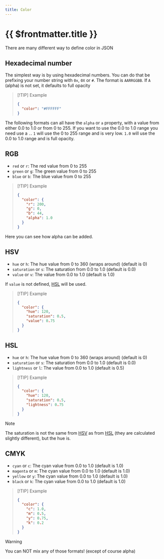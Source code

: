 ```yaml
---
title: Color
---
```


# {{ $frontmatter.title }}

There are many different way to define color in JSON

## Hexadecimal number

The simplest way is by using hexadecimal numbers. You can do that be prefixing your number string with `0x`, `0X` or `#`.
The format is `AARRGGBB`. If `A` (alpha) is not set, it defaults to full opacity

> [!TIP] Example
>
> ```json
> {
>   "color": "#FFFFFF"
> }
> ```

The following formats can all have the `alpha` or `a` property, with a value from either 0.0 to 1.0 or from 0 to 255.
If you want to use the 0.0 to 1.0 range you need use a `.`. `1` will use the
0 to 255 range and is very low. `1.0` will use the 0.0 to 1.0 range and is full opacity.

## RGB

- `red` or `r`: The red value from 0 to 255
- `green` or `g`: The green value from 0 to 255
- `blue` or `b`: The blue value from 0 to 255

> [!TIP] Example
>
> ```json
> {
>   "color": {
>     "r": 200,
>     "g": 0,
>     "b": 44,
>     "alpha": 1.0
>   }
> }
> ```

Here you can see how alpha can be added.

## HSV

- `hue` or `h`: The hue value from 0 to 360 (wraps around) (default is 0)
- `saturation` or `s`: The saturation from 0.0 to 1.0 (default is 0.0)
- `value` or `v`: The value from 0.0 to 1.0 (default is 1.0)

If `value` is not defined, [HSL](#hsl) will be used.

> [!TIP] Example
>
> ```json
> {
>   "color": {
>     "hue": 120,
>     "saturation": 0.5,
>     "value": 0.75
>   }
> }
> ```

## HSL

- `hue` or `h`: The hue value from 0 to 360 (wraps around) (default is 0)
- `saturation` or `s`: The saturation from 0.0 to 1.0 (default is 0.0)
- `lightness` or `l`: The value from 0.0 to 1.0 (default is 0.5)

> [!TIP] Example
>
> ```json
> {
>   "color": {
>     "hue": 120,
>     "saturation": 0.5,
>     "lightness": 0.75
>   }
> }
> ```

> [!NOTE]
> The saturation is not the same from [HSV](#hsv) as from [HSL](#hsl) (they are calculated slightly different), but the hue is.

## CMYK

- `cyan` or `c`: The cyan value from 0.0 to 1.0 (default is 1.0)
- `magenta` or `m`: The cyan value from 0.0 to 1.0 (default is 1.0)
- `yellow` or `y`: The cyan value from 0.0 to 1.0 (default is 1.0)
- `black` or `k`: The cyan value from 0.0 to 1.0 (default is 1.0)

> [!TIP] Example
>
> ```json
> {
>   "color": {
>     "c": 1.0,
>     "m": 0.5,
>     "y": 0.75,
>     "k": 0.2
>   }
> }
> ```

> [!WARNING]
> You can NOT mix any of those formats! (except of course alpha)
